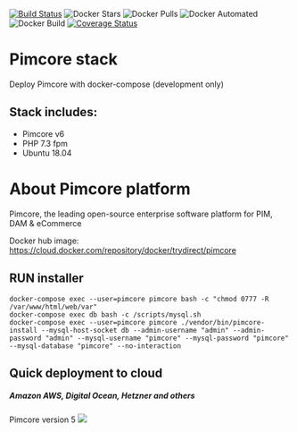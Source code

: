 
[![Build Status](https://travis-ci.com/trydirect/wordpress.svg?branch=master)](https://travis-ci.com/trydirect/pimcore)
![Docker Stars](https://img.shields.io/docker/stars/trydirect/pimcore.svg)
![Docker Pulls](https://img.shields.io/docker/pulls/trydirect/pimcore.svg)
![Docker Automated](https://img.shields.io/docker/cloud/automated/trydirect/pimcore.svg)
![Docker Build](https://img.shields.io/docker/cloud/build/trydirect/pimcore.svg)
[![Coverage Status](https://coveralls.io/repos/github/trydirect/pimcore/badge.svg?branch=master)](https://coveralls.io/github/trydirect/pimcore?branch=master)

# Pimcore stack
Deploy Pimcore with docker-compose (development only)

## Stack includes:
- Pimcore v6
- PHP 7.3 fpm
- Ubuntu 18.04



# About Pimcore platform
Pimcore, the leading open-source enterprise software platform for PIM, DAM & eCommerce

Docker hub image: https://cloud.docker.com/repository/docker/trydirect/pimcore

## RUN installer
```
docker-compose exec --user=pimcore pimcore bash -c "chmod 0777 -R /var/www/html/web/var"
docker-compose exec db bash -c /scripts/mysql.sh
docker-compose exec --user=pimcore pimcore ./vendor/bin/pimcore-install --mysql-host-socket db --admin-username "admin" --admin-password "admin" --mysql-username "pimcore" --mysql-password "pimcore" --mysql-database "pimcore" --no-interaction 
```

## Quick deployment to cloud
##### Amazon AWS, Digital Ocean, Hetzner and others

Pimcore version 5 [<img src="https://img.shields.io/badge/quick%20deploy-%40try.direct-brightgreen.svg">](https://try.direct/server/user/deploy/InBpbWNvcmV8NnwxMiI.EAoFeA.NqZkUfUOLs9kNJG3WHwkjPePTkE/)

